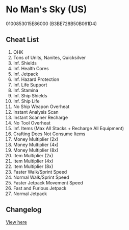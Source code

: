 # No Man's Sky (US)
0100853015E86000 (B3BE728B50B061D4)

## Cheat List
1. OHK
1. Tons of Units, Nanites, Quicksilver
1. Inf. Shields
1. Inf. Health Cores
1. Inf. Jetpack
1. Inf. Hazard Protection
1. Inf. Life Support
1. Inf. Stamina
1. Inf. Ship Shields
1. Inf. Ship Life
1. No Ship Weapon Overheat
1. Instant Analysis Scan
1. Instant Scanner Recharge
1. No Tool Overheat
1. Inf. Items (Max All Stacks + Recharge All Equipment)
1. Crafting Does Not Consume Items
1. Money Multiplier (2x)
1. Money Multiplier (4x)
1. Money Multiplier (8x)
1. Item Multiplier (2x)
1. Item Multiplier (4x)
1. Item Multiplier (8x)
1. Faster Walk/Sprint Speed
1. Normal Walk/Sprint Speed
1. Faster Jetpack Movement Speed
1. Fast and Furious Jetpack
1. Normal Jetpack

## Changelog
[View here](./CHANGELOG.md)